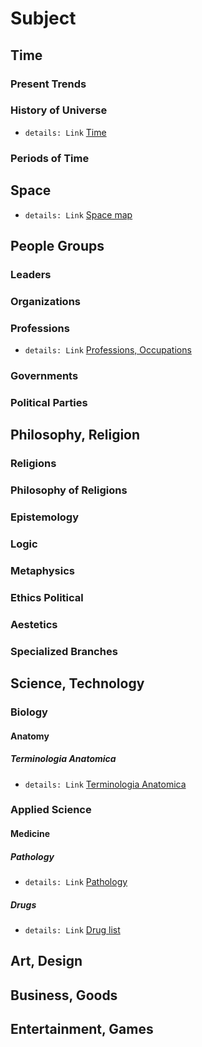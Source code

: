# Subject 
## Time 

### Present Trends 
### History of Universe 
+ ```details: Link``` [Time](md.html?check=true&url=subject/data/eng/time.md)

### Periods of Time 
## Space
+ ```details: Link``` [Space map](md.html?check=true&url=subject/data/eng/space-map.md)

## People Groups 
### Leaders 
### Organizations 
### Professions
+ ```details: Link``` [Professions, Occupations](md.html?check=true&url=subject/data/eng/professions.md)

### Governments 
### Political Parties 
## Philosophy, Religion 
### Religions 
### Philosophy of Religions 
### Epistemology 
### Logic 
### Metaphysics 
### Ethics Political 
### Aestetics 
### Specialized Branches 
## Science, Technology 
### Biology
#### Anatomy
##### Terminologia Anatomica
+ ```details: Link``` [Terminologia Anatomica](md.html?check=true&url=subject/data/eng/terminologia-anatomica.md)

### Applied Science
#### Medicine
##### Pathology
+ ```details: Link``` [Pathology](md.html?check=true&url=subject/data/eng/pathology.md)

##### Drugs
+ ```details: Link``` [Drug list](md.html?check=true&url=subject/data/eng/atc.md)

## Art, Design 
## Business, Goods 
## Entertainment, Games 